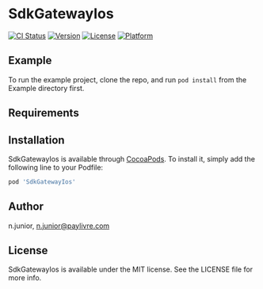 # SdkGatewayIos

[![CI Status](https://img.shields.io/travis/n.junior/SdkGatewayIos.svg?style=flat)](https://travis-ci.org/n.junior/SdkGatewayIos)
[![Version](https://img.shields.io/cocoapods/v/SdkGatewayIos.svg?style=flat)](https://cocoapods.org/pods/SdkGatewayIos)
[![License](https://img.shields.io/cocoapods/l/SdkGatewayIos.svg?style=flat)](https://cocoapods.org/pods/SdkGatewayIos)
[![Platform](https://img.shields.io/cocoapods/p/SdkGatewayIos.svg?style=flat)](https://cocoapods.org/pods/SdkGatewayIos)

## Example

To run the example project, clone the repo, and run `pod install` from the Example directory first.

## Requirements

## Installation

SdkGatewayIos is available through [CocoaPods](https://cocoapods.org). To install
it, simply add the following line to your Podfile:

```ruby
pod 'SdkGatewayIos'
```

## Author

n.junior, n.junior@paylivre.com

## License

SdkGatewayIos is available under the MIT license. See the LICENSE file for more info.
